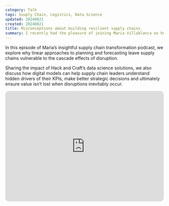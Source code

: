 ```yaml
---
category: Talk
tags: Suuply Chain, Logistics, Data Science
updated: 20240821
created: 20240821
title: Misconceptions about building resilient supply chains.
summary: I recently had the pleasure of joining Maria Villablanca on her Transform Talks podcast, where we discussed The Misconceptions of Building Resilient Supply Chains.
---
```

In this episode of Maria’s insightful supply chain transformation podcast, we explore why linear approaches to planning and forecasting leave supply chains vulnerable to the cascade effects of disruption.

Sharing the impact of Hack and Craft’s data science solutions, we also discuss how digital models can help supply chain leaders understand hidden drivers of their KPIs, make better strategic decisions and ultimately ensure value isn’t lost when disruptions inevitably occur.


<iframe style="border-radius:12px" src="https://open.spotify.com/embed/episode/7mRNUOQ0YntunWOuJQGuuV?utm_source=generator" width="100%" height="352" frameBorder="0" allowfullscreen="" allow="autoplay; clipboard-write; encrypted-media; fullscreen; picture-in-picture" loading="lazy"></iframe>